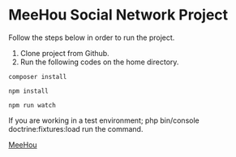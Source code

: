 # MeeHou Social Network Project

Follow the steps below in order to run the project.
1. Clone project from Github. 
2. Run the following codes on the home directory.

`composer install`

`npm install`

`npm run watch`

If you are working in a test environment;
php bin/console doctrine:fixtures:load
run the command.

[MeeHou](https://mww.meehou.app)
